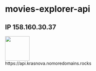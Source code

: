 # movies-explorer-api

## IP 158.160.30.37

<div id="header" align="left">
  <img src="https://img.freepik.com/premium-vector/frontend-typographic-header-concept-website-interface-design-improvement-programming-and-coding-it-profession-isolated-flat-vector-illustration_277904-7101.jpg?w=2000" width="80"/>
</div>
https://api.krasnova.nomoredomains.rocks

<!-- https://ru.freepik.com/premium-vector/frontend-typographic-header-concept-website-interface-design-improvement-programming-and-coding-it-profession-isolated-flat-vector-illustration_10520649.htm?query=backend#from_view=detail_alsolike -->
